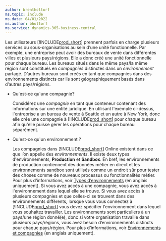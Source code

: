 ```yaml
---
author: brentholtorf
ms.topic: include
ms.date: 04/01/2022
ms.author: bholtorf
ms.service: dynamics-365-business-central
---
```

Les utilisateurs [!INCLUDE[prod_short](prod_short.md)] prennent parfois en charge plusieurs services ou sous-organisations au sein d’une unité fonctionnelle. Par exemple, une entreprise peut avoir des bureaux de vente dans différentes villes et plusieurs pays/régions. Elle a donc créé une unité fonctionnelle pour chaque bureau. Les bureaux situés dans le même pays/la même région sont constitués en *compagnies* distinctes dans un *environnement* partagé. D’autres bureaux sont créés en tant que compagnies dans des environnements distincts car ils sont géographiquement basés dans d’autres pays/régions.

- Qu'est-ce qu'une compagnie?

  Considérez une *compagnie* en tant que conteneur contenant des informations sur une entité juridique. En utilisant l'exemple ci-dessus, l'entreprise a un bureau de vente à Seattle et un autre à New York, donc elle crée une compagnie à [!INCLUDE[prod_short](prod_short.md)] pour chaque bureau afin qu'elle puisse gérer les opérations pour chaque bureau séparément.

- Qu'est-ce qu'un environnement ?

  Les compagnies dans [!INCLUDE[prod_short](prod_short.md)] Online existent dans ce que l’on appelle des *environnements*. Il existe deux types d'environnements, **Production** et **Sandbox**. En bref, les environnements de production contiennent des données métier en direct et les environnements sandbox sont utilisés comme un endroit sûr pour tester des choses comme de nouveaux processus ou fonctionnalités métier. Pour plus d’informations, voir [Types d’environnements](/dynamics365/business-central/dev-itpro/administration/tenant-admin-center-environments#types-of-environments) (en anglais uniquement). Si vous avez accès à une compagnie, vous avez accès à l'environnement dans lequel elle se trouve. Si vous avez accès à plusieurs compagnies et que celles-ci se trouvent dans des environnements différents, lorsque vous vous connectez à [!INCLUDE[prod_short](prod_short.md)] vous devez spécifier l'environnement dans lequel vous souhaitez travailler. Les environnements sont particuliers à un pays/une région donné(e), donc si votre organisation travaille dans plusieurs pays/régions, vous avez besoin d’environnements distincts pour chaque pays/région. Pour plus d’informations, voir [Environnements et compagnies](/dynamics365/business-central/dev-itpro/administration/tenant-environment-topology#environments-and-companies) (en anglais uniquement).
